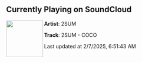 ## Currently Playing on SoundCloud

[<img align="left" width="100" src="https://i1.sndcdn.com/artworks-kzk7C8hljrNnxDpO-5SMZYQ-t500x500.jpg">](https://soundcloud.com/2summusic/2sum-coco)

**Artist**: 2SUM 

**Track**: 2SUM - COCO

Last updated at 2/7/2025, 6:51:43 AM
